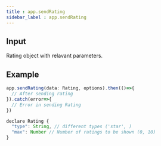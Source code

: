 ```yaml
---
title : app.sendRating
sidebar_label : app.sendRating
---
```


## Input

Rating object with relavant parameters.

## Example
```js
app.sendRating(data: Rating, options).then(()=>{
  // After sending rating
}).catch(error=>{
  // Error in sending Rating
})

declare Rating {
  "type": String, // different types ('star', )
  "max": Number // Number of ratings to be shown (0, 10)
}
```